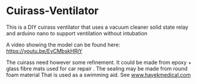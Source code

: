 # Cuirass-Ventilator
This is a DIY cuirass ventilator that uses a vacuum cleaner solid state relay and arduino nano to support ventilation without intubation

A video  showing the model can be found here:
https://youtu.be/EyCMbskHRjY

The cuirass need however some refinement. It could be made from epoxy + glass fibre mats used for car repair . The sealing may be made from round foam material That is used as a swimming aid. See www.hayekmedical.com 

